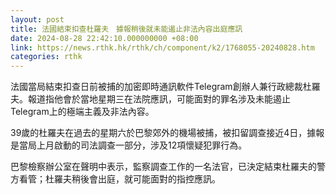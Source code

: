 ```yaml
---
layout: post
title: 法國結束扣查杜羅夫　據報稍後就未能遏止非法內容出庭應訊
date: 2024-08-28 22:42:10.000000000 +08:00
link: https://news.rthk.hk/rthk/ch/component/k2/1768055-20240828.htm
categories: rthk
---
```


法國當局結束扣查日前被捕的加密即時通訊軟件Telegram創辦人兼行政總裁杜羅夫。報道指他會於當地星期三在法院應訊，可能面對的罪名涉及未能遏止Telegram上的極端主義及非法內容。

39歲的杜羅夫在過去的星期六於巴黎郊外的機場被捕，被扣留調查接近4日，據報是當局上月啟動的司法調查一部分，涉及12項懷疑犯罪行為。

巴黎檢察辦公室在聲明中表示，監察調查工作的一名法官，已決定結束杜羅夫的警方看管；杜羅夫稍後會出庭，就可能面對的指控應訊。
